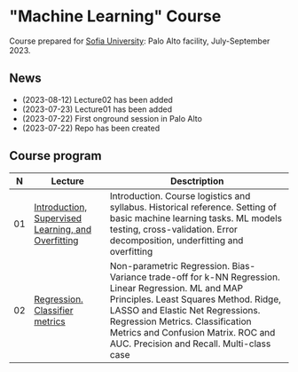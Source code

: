 # "Machine Learning" Course
Course prepared for [Sofia University](https://www.sofia.edu): Palo Alto facility, July-September 2023.

## News
* (2023-08-12) Lecture02 has been added
* (2023-07-23) Lecture01 has been added
* (2023-07-22) First onground session in Palo Alto
* (2023-07-22) Repo has been created

## Course program
| N  | Lecture       | Desctription                                 | 
| -- | ------------- | -------------                                | 
| 01 | [Introduction, Supervised Learning, and Overfitting](/lectures/lecture01.pdf)    | Introduction. Course logistics and syllabus. Historical reference. Setting of basic machine learning tasks. ML models testing, cross-validation. Error decomposition, underfitting and overfitting |
| 02 | [Regression. Classifier metrics](/lectures/lecture02.pdf)    | Non-parametric Regression. Bias-Variance trade-off for k-NN Regression. Linear Regression. ML and MAP Principles. Least Squares Method. Ridge, LASSO and Elastic Net Regressions. Regression Metrics. Classification Metrics and Confusion Matrix. ROC and AUC. Precision and Recall. Multi-class case |
